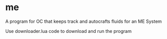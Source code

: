 # me
A program for OC that keeps track and autocrafts fluids for an ME System

Use downloader.lua code to download and run the program
